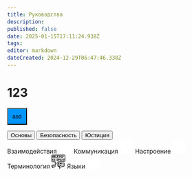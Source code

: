 ```yaml
---
title: Руководства
description: 
published: false
date: 2025-01-15T17:11:24.938Z
tags: 
editor: markdown
dateCreated: 2024-12-29T06:47:46.338Z
---
```


  # 123
  <button style="background-color:#0095FF;padding:10px;">asd</button>
  <div class="nav-panel center br">
  <!--  -->
  <div class="nav-tabs">
    <button class="nav-link active">Основы</button>
    <button class="nav-link ">Безопасность</button>
    <button class="nav-link">Юстиция</button>
  </div>
  <!--  -->
  <div class="tab-panels br-child">
    <div class="tab-panel">
      <a class="tab-panel__item">
        <span>Взаимодействия</span>
        <img src="/main_page_icons/harm__white.png"/>
      </a>
      <a class="tab-panel__item">
        <span>Коммуникация</span>
        <img src="/main_page_icons/headset__white.png"/>
      </a>
      <a class="tab-panel__item">
        <span>Настроение</span>
        <img src="/main_page_icons/mood__white.png"/>
      </a>
      <a class="tab-panel__item">
        <span>Терминология</span>
        <img src="/guides/terminology.png"/>
      </a>
      <a class="tab-panel__item">
        <span>Языки</span>
        <img src="/main_page_icons/language__white.png"/>
      </a>
    </div>
  </div>
</div>
  <div></div>
